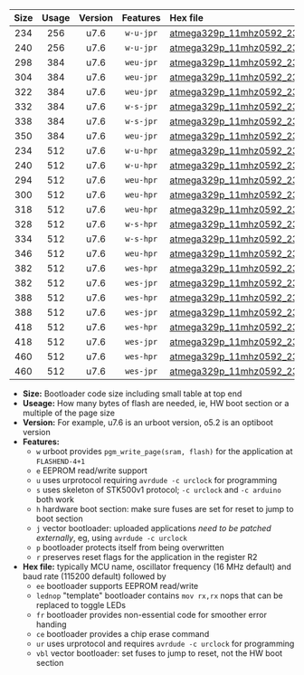 |Size|Usage|Version|Features|Hex file|
|:-:|:-:|:-:|:-:|:--|
|234|256|u7.6|`w-u-jpr`|[atmega329p_11mhz0592_230400bps_ur_vbl.hex](https://raw.githubusercontent.com/stefanrueger/urboot/main//atmega329p_11mhz0592_230400bps_ur_vbl.hex)|
|240|256|u7.6|`w-u-jpr`|[atmega329p_11mhz0592_230400bps_lednop_ur_vbl.hex](https://raw.githubusercontent.com/stefanrueger/urboot/main//atmega329p_11mhz0592_230400bps_lednop_ur_vbl.hex)|
|298|384|u7.6|`weu-jpr`|[atmega329p_11mhz0592_230400bps_ee_ur_vbl.hex](https://raw.githubusercontent.com/stefanrueger/urboot/main//atmega329p_11mhz0592_230400bps_ee_ur_vbl.hex)|
|304|384|u7.6|`weu-jpr`|[atmega329p_11mhz0592_230400bps_ee_lednop_ur_vbl.hex](https://raw.githubusercontent.com/stefanrueger/urboot/main//atmega329p_11mhz0592_230400bps_ee_lednop_ur_vbl.hex)|
|322|384|u7.6|`weu-jpr`|[atmega329p_11mhz0592_230400bps_ee_lednop_fr_ur_vbl.hex](https://raw.githubusercontent.com/stefanrueger/urboot/main//atmega329p_11mhz0592_230400bps_ee_lednop_fr_ur_vbl.hex)|
|332|384|u7.6|`w-s-jpr`|[atmega329p_11mhz0592_230400bps_vbl.hex](https://raw.githubusercontent.com/stefanrueger/urboot/main//atmega329p_11mhz0592_230400bps_vbl.hex)|
|338|384|u7.6|`w-s-jpr`|[atmega329p_11mhz0592_230400bps_lednop_vbl.hex](https://raw.githubusercontent.com/stefanrueger/urboot/main//atmega329p_11mhz0592_230400bps_lednop_vbl.hex)|
|350|384|u7.6|`weu-jpr`|[atmega329p_11mhz0592_230400bps_ee_lednop_fr_ce_ur_vbl.hex](https://raw.githubusercontent.com/stefanrueger/urboot/main//atmega329p_11mhz0592_230400bps_ee_lednop_fr_ce_ur_vbl.hex)|
|234|512|u7.6|`w-u-hpr`|[atmega329p_11mhz0592_230400bps_ur.hex](https://raw.githubusercontent.com/stefanrueger/urboot/main//atmega329p_11mhz0592_230400bps_ur.hex)|
|240|512|u7.6|`w-u-hpr`|[atmega329p_11mhz0592_230400bps_lednop_ur.hex](https://raw.githubusercontent.com/stefanrueger/urboot/main//atmega329p_11mhz0592_230400bps_lednop_ur.hex)|
|294|512|u7.6|`weu-hpr`|[atmega329p_11mhz0592_230400bps_ee_ur.hex](https://raw.githubusercontent.com/stefanrueger/urboot/main//atmega329p_11mhz0592_230400bps_ee_ur.hex)|
|300|512|u7.6|`weu-hpr`|[atmega329p_11mhz0592_230400bps_ee_lednop_ur.hex](https://raw.githubusercontent.com/stefanrueger/urboot/main//atmega329p_11mhz0592_230400bps_ee_lednop_ur.hex)|
|318|512|u7.6|`weu-hpr`|[atmega329p_11mhz0592_230400bps_ee_lednop_fr_ur.hex](https://raw.githubusercontent.com/stefanrueger/urboot/main//atmega329p_11mhz0592_230400bps_ee_lednop_fr_ur.hex)|
|328|512|u7.6|`w-s-hpr`|[atmega329p_11mhz0592_230400bps.hex](https://raw.githubusercontent.com/stefanrueger/urboot/main//atmega329p_11mhz0592_230400bps.hex)|
|334|512|u7.6|`w-s-hpr`|[atmega329p_11mhz0592_230400bps_lednop.hex](https://raw.githubusercontent.com/stefanrueger/urboot/main//atmega329p_11mhz0592_230400bps_lednop.hex)|
|346|512|u7.6|`weu-hpr`|[atmega329p_11mhz0592_230400bps_ee_lednop_fr_ce_ur.hex](https://raw.githubusercontent.com/stefanrueger/urboot/main//atmega329p_11mhz0592_230400bps_ee_lednop_fr_ce_ur.hex)|
|382|512|u7.6|`wes-hpr`|[atmega329p_11mhz0592_230400bps_ee.hex](https://raw.githubusercontent.com/stefanrueger/urboot/main//atmega329p_11mhz0592_230400bps_ee.hex)|
|382|512|u7.6|`wes-jpr`|[atmega329p_11mhz0592_230400bps_ee_vbl.hex](https://raw.githubusercontent.com/stefanrueger/urboot/main//atmega329p_11mhz0592_230400bps_ee_vbl.hex)|
|388|512|u7.6|`wes-hpr`|[atmega329p_11mhz0592_230400bps_ee_lednop.hex](https://raw.githubusercontent.com/stefanrueger/urboot/main//atmega329p_11mhz0592_230400bps_ee_lednop.hex)|
|388|512|u7.6|`wes-jpr`|[atmega329p_11mhz0592_230400bps_ee_lednop_vbl.hex](https://raw.githubusercontent.com/stefanrueger/urboot/main//atmega329p_11mhz0592_230400bps_ee_lednop_vbl.hex)|
|418|512|u7.6|`wes-hpr`|[atmega329p_11mhz0592_230400bps_ee_lednop_fr.hex](https://raw.githubusercontent.com/stefanrueger/urboot/main//atmega329p_11mhz0592_230400bps_ee_lednop_fr.hex)|
|418|512|u7.6|`wes-jpr`|[atmega329p_11mhz0592_230400bps_ee_lednop_fr_vbl.hex](https://raw.githubusercontent.com/stefanrueger/urboot/main//atmega329p_11mhz0592_230400bps_ee_lednop_fr_vbl.hex)|
|460|512|u7.6|`wes-hpr`|[atmega329p_11mhz0592_230400bps_ee_lednop_fr_ce.hex](https://raw.githubusercontent.com/stefanrueger/urboot/main//atmega329p_11mhz0592_230400bps_ee_lednop_fr_ce.hex)|
|460|512|u7.6|`wes-jpr`|[atmega329p_11mhz0592_230400bps_ee_lednop_fr_ce_vbl.hex](https://raw.githubusercontent.com/stefanrueger/urboot/main//atmega329p_11mhz0592_230400bps_ee_lednop_fr_ce_vbl.hex)|

- **Size:** Bootloader code size including small table at top end
- **Useage:** How many bytes of flash are needed, ie, HW boot section or a multiple of the page size
- **Version:** For example, u7.6 is an urboot version, o5.2 is an optiboot version
- **Features:**
  + `w` urboot provides `pgm_write_page(sram, flash)` for the application at `FLASHEND-4+1`
  + `e` EEPROM read/write support
  + `u` uses urprotocol requiring `avrdude -c urclock` for programming
  + `s` uses skeleton of STK500v1 protocol; `-c urclock` and `-c arduino` both work
  + `h` hardware boot section: make sure fuses are set for reset to jump to boot section
  + `j` vector bootloader: uploaded applications *need to be patched externally*, eg, using `avrdude -c urclock`
  + `p` bootloader protects itself from being overwritten
  + `r` preserves reset flags for the application in the register R2
- **Hex file:** typically MCU name, oscillator frequency (16 MHz default) and baud rate (115200 default) followed by
  + `ee` bootloader supports EEPROM read/write
  + `lednop` "template" bootloader contains `mov rx,rx` nops that can be replaced to toggle LEDs
  + `fr` bootloader provides non-essential code for smoother error handing
  + `ce` bootloader provides a chip erase command
  + `ur` uses urprotocol and requires `avrdude -c urclock` for programming
  + `vbl` vector bootloader: set fuses to jump to reset, not the HW boot section
